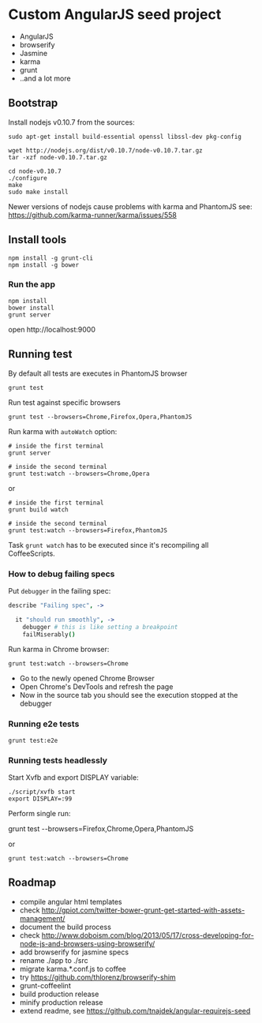 # Custom AngularJS seed project

* AngularJS
* browserify
* Jasmine
* karma
* grunt
* ..and a lot more

## Bootstrap

Install nodejs v0.10.7 from the sources:

```
sudo apt-get install build-essential openssl libssl-dev pkg-config

wget http://nodejs.org/dist/v0.10.7/node-v0.10.7.tar.gz
tar -xzf node-v0.10.7.tar.gz

cd node-v0.10.7
./configure
make
sudo make install
```

Newer versions of nodejs cause problems with karma and PhantomJS
see: https://github.com/karma-runner/karma/issues/558

## Install tools

```
npm install -g grunt-cli
npm install -g bower
```

### Run the app

```
npm install
bower install
grunt server
```

open http://localhost:9000

## Running test

By default all tests are executes in PhantomJS browser

`grunt test`

Run test against specific browsers

`grunt test --browsers=Chrome,Firefox,Opera,PhantomJS`

Run karma with `autoWatch` option:

```
# inside the first terminal
grunt server

# inside the second terminal
grunt test:watch --browsers=Chrome,Opera
```

or

```
# inside the first terminal
grunt build watch

# inside the second terminal
grunt test:watch --browsers=Firefox,PhantomJS
```

Task `grunt watch` has to be executed since it's recompiling all CoffeeScripts.

### How to debug failing specs

Put `debugger` in the failing spec:

```coffee
describe "Failing spec", ->

  it "should run smoothly", ->
    debugger # this is like setting a breakpoint
    failMiserably()
```

Run karma in Chrome browser:

`grunt test:watch --browsers=Chrome`

* Go to the newly opened Chrome Browser
* Open Chrome's DevTools and refresh the page
* Now in the source tab you should see the execution stopped at the debugger

### Running e2e tests

`grunt test:e2e`

### Running tests headlessly

Start Xvfb and export DISPLAY variable:

```
./script/xvfb start
export DISPLAY=:99
```

Perform single run:

grunt test --browsers=Firefox,Chrome,Opera,PhantomJS

or

`grunt test:watch --browsers=Chrome`

## Roadmap

* compile angular html templates
* check http://gpiot.com/twitter-bower-grunt-get-started-with-assets-management/
* document the build process
* check http://www.doboism.com/blog/2013/05/17/cross-developing-for-node-js-and-browsers-using-browserify/
* add browserify for jasmine specs
* rename ./app to ./src
* migrate karma.*.conf.js to coffee
* try https://github.com/thlorenz/browserify-shim
* grunt-coffeelint
* build production release
* minify production release
* extend readme, see https://github.com/tnajdek/angular-requirejs-seed
